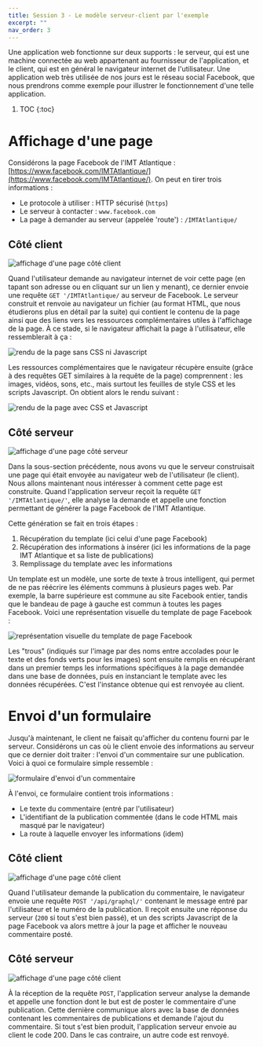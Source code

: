 ```yaml
---
title: Session 3 - Le modèle serveur-client par l'exemple
excerpt: ""
nav_order: 3
---
```



Une application web fonctionne sur deux supports : le serveur, qui est
une machine connectée au web appartenant au fournisseur de l'application,
et le client, qui est en général le navigateur internet de l'utilisateur.
Une application web très utilisée de nos jours est le réseau social
Facebook, que nous prendrons comme exemple pour illustrer le fonctionnement
d'une telle application.

1. TOC
{:toc}

# Affichage d'une page

Considérons la page Facebook de l'IMT Atlantique :
[https://www.facebook.com/IMTAtlantique/](https://www.facebook.com/IMTAtlantique/).
On peut en tirer trois informations :
* Le protocole à utiliser : HTTP sécurisé (`https`)
* Le serveur à contacter : `www.facebook.com`
* La page à demander au serveur (appelée 'route') : `/IMTAtlantique/`

## Côté client

![affichage d'une page côté client](assets/img/session1/client_get.png)

Quand l'utilisateur demande au navigateur internet de voir cette page (en
tapant son adresse ou en cliquant sur un lien y menant), ce dernier envoie
une requête `GET '/IMTAtlantique/` au serveur de Facebook. Le serveur
construit et renvoie au navigateur un fichier (au format HTML, que nous
étudierons plus en détail par la suite) qui contient le contenu de la page
ainsi que des liens vers les ressources complémentaires utiles à l'affichage
de la page. À ce stade, si le navigateur affichait la page à l'utilisateur,
elle ressemblerait à ça :

![rendu de la page sans CSS ni Javascript](assets/img/session1/nocss.png)

Les ressources complémentaires que le navigateur récupère ensuite (grâce à
des requêtes GET similaires à la requête de la page) comprennent : les images,
vidéos, sons, etc., mais surtout les feuilles de style CSS et les scripts
Javascript. On obtient alors le rendu suivant :

![rendu de la page avec CSS et Javascript](assets/img/session1/withcss.png)

## Côté serveur

![affichage d'une page côté serveur](assets/img/session1/server_get.png)

Dans la sous-section précédente, nous avons vu que le serveur construisait une
page qui était envoyée au navigateur web de l'utilisateur (le client). Nous
allons maintenant nous intéresser à comment cette page est construite. Quand
l'application serveur reçoit la requête `GET '/IMTAtlantique/'`, elle analyse la
demande et appelle une fonction permettant de générer la page Facebook de l'IMT
Atlantique.

Cette génération se fait en trois étapes :
1. Récupération du template (ici celui d'une page Facebook)
2. Récupération des informations à insérer (ici les informations de la page IMT Atlantique et sa liste de publications)
3. Remplissage du template avec les informations

Un template est un modèle, une sorte de texte à trous intelligent, qui permet
de ne pas réécrire les éléments communs à plusieurs pages web. Par exemple,
la barre supérieure est commune au site Facebook entier, tandis que le bandeau
de page à gauche est commun à toutes les pages Facebook. Voici une représentation
visuelle du template de page Facebook :

![représentation visuelle du template de page Facebook](assets/img/session1/template.png)

Les "trous" (indiqués sur l'image par des noms entre accolades pour le texte et des
fonds verts pour les images) sont ensuite remplis en récupérant dans un premier temps les
informations spécifiques à la page demandée dans une base de données, puis en instanciant
le template avec les données récupérées. C'est l'instance obtenue qui est renvoyée au
client.


# Envoi d'un formulaire

Jusqu'à maintenant, le client ne faisait qu'afficher du contenu fourni par le serveur.
Considérons un cas où le client envoie des informations au serveur que ce dernier doit
traiter : l'envoi d'un commentaire sur une publication. Voici à quoi ce formulaire simple
ressemble :

![formulaire d'envoi d'un commentaire](assets/img/session1/emptycomment.png)

À l'envoi, ce formulaire contient trois informations :

* Le texte du commentaire (entré par l'utilisateur)
* L'identifiant de la publication commentée (dans le code HTML mais masqué par le navigateur)
* La route à laquelle envoyer les informations (idem)

## Côté client

![affichage d'une page côté client](assets/img/session1/client_post.png)

Quand l'utilisateur demande la publication du commentaire, le navigateur envoie une
requête `POST '/api/graphql/'` contenant le message entré par l'utilisateur et le
numéro de la publication. Il reçoit ensuite une réponse du serveur (`200` si tout
s'est bien passé), et un des scripts Javascript de la page Facebook va alors mettre
à jour la page et afficher le nouveau commentaire posté.

## Côté serveur

![affichage d'une page côté client](assets/img/session1/server_post.png)

À la réception de la requête `POST`, l'application serveur analyse la demande et appelle
une fonction dont le but est de poster le commentaire d'une publication. Cette dernière
communique alors avec la base de données contenant les commentaires de publications et
demande l'ajout du commentaire. Si tout s'est bien produit, l'application serveur envoie
au client le code 200. Dans le cas contraire, un autre code est renvoyé.
